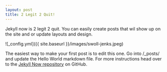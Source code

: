 ```yaml
---
layout: post
title: 2 Legit 2 Quit!
---
```


Jekyll now is 2 legit 2 quit. You can easily create posts that wil show up on the site and or update layouts and design.

![_config.yml]({{ site.baseurl }}/images/swoll-jenks.jpeg)

The easiest way to make your first post is to edit this one. Go into /_posts/ and update the Hello World markdown file. For more instructions head over to the [Jekyll Now repository](https://github.com/barryclark/jekyll-now) on GitHub.